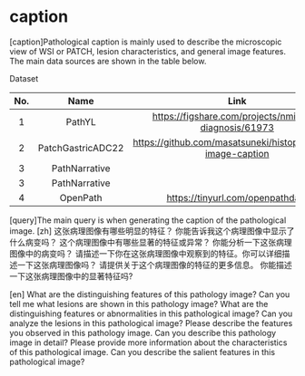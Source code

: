 # caption

[caption]Pathological caption is mainly used to describe the microscopic view of WSI or PATCH, lesion characteristics, and general image features. The main data sources are shown in the table below.



Dataset

|  No. |       Name      |                         Link                               |  Count  |
|:----:|:---------------:|:----------------------------------------------------------:|:-------:|
|   1  |      PathYL     |    https://figshare.com/projects/nmi-wsi-diagnosis/61973   |  14337  |
|   2  |PatchGastricADC22| https://github.com/masatsuneki/histopathology-image-caption|         |
|   3  |   PathNarrative |                                                            |patch2454|
|   3  |   PathNarrative |                                                            |wsi   83 |
|   4  |      OpenPath   |             https://tinyurl.com/openpathdata               |         |



[query]The main query is when generating the caption of the pathological image.
[zh]
这张病理图像有哪些明显的特征？
你能告诉我这个病理图像中显示了什么病变吗？
这个病理图像中有哪些显著的特征或异常？
你能分析一下这张病理图像中的病变吗？
请描述一下你在这张病理图像中观察到的特征。你可以详细描述一下这张病理图像吗？
请提供关于这个病理图像的特征的更多信息。
你能描述一下这张病理图像中的显著特征吗?

[en]
What are the distinguishing features of this pathology image?
Can you tell me what lesions are shown in this pathology image?
What are the distinguishing features or abnormalities in this pathological image?
Can you analyze the lesions in this pathological image?
Please describe the features you observed in this pathology image. Can you describe this pathology image in detail?
Please provide more information about the characteristics of this pathological image.
Can you describe the salient features in this pathological image?

